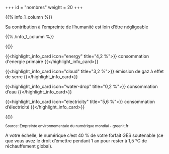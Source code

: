 +++
id = "nombres"
weight = 20
+++

{{% info_1_column %}}

Sa contribution à l’empreinte de l’humanité est loin d’être négligeable

{{% /info_1_column %}}

{{<grid min-cell-width="160">}}

{{<highlight_info_card icon="energy" title="4,2 %">}} consommation d'energie primaire {{</highlight_info_card>}}

{{<highlight_info_card icon="cloud" title="3,2 %">}} émission de gaz à effet de serre {{</highlight_info_card>}}

{{<highlight_info_card icon="water-drop" title="0,2 %">}} consommation d’eau {{</highlight_info_card>}}

{{<highlight_info_card icon="electricity" title="5,6 %">}} consommation d’électricité {{</highlight_info_card>}}

{{</grid>}}

<small>Source: Empreinte environnementale du numérique mondial - greenit.fr</small>

A votre échelle, le numérique c’est 40 % de votre forfait GES soutenable (ce que vous avez le droit d’émettre pendant 1
an pour rester à 1,5 °C de réchauffement global).
